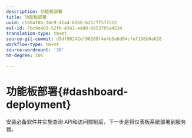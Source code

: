 ```yaml
---
description: 功能板部署
title: 功能板部署
uuid: c5b8af8b-14c9-41a4-8266-b21cff577512
exl-id: 7bc9ea03-52fb-4341-aa80-6653705a4534
translation-type: tm+mt
source-git-commit: d9df90242ef96188f4e4b5e6d04cfef196b0a628
workflow-type: tm+mt
source-wordcount: '30'
ht-degree: 20%

---
```


# 功能板部署{#dashboard-deployment}

安装必备软件并实施查询 API和访问控制后，下一步是将仪表板系统部署到服务器。
